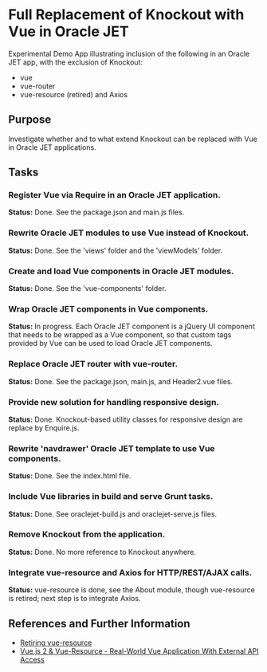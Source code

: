 # Full Replacement of Knockout with Vue in Oracle JET

Experimental Demo App illustrating inclusion of 
the following in an Oracle JET app, with the exclusion
of Knockout:

   * vue
   * vue-router
   * vue-resource (retired) and Axios

## Purpose 

Investigate whether and to what extend Knockout can
be replaced with Vue in Oracle JET applications.

## Tasks

### Register Vue via Require in an Oracle JET application.

 **Status:** Done. See the package.json and main.js files.

### Rewrite Oracle JET modules to use Vue instead of Knockout.

 **Status:** Done. See the 'views' folder and the 'viewModels' folder.

### Create and load Vue components in Oracle JET modules.

 **Status:** Done. See the 'vue-components' folder.

### Wrap Oracle JET components in Vue components.

 **Status:** In progress. Each Oracle JET component is a jQuery UI component
 that needs to be wrapped as a Vue component, so that custom tags
 provided by Vue can be used to load Oracle JET components.

### Replace Oracle JET router with vue-router.

 **Status:** Done. See the package.json, main.js, and Header2.vue files.

### Provide new solution for handling responsive design.

 **Status:** Done. Knockout-based utility classes for responsive design
 are replace by Enquire.js.

### Rewrite 'navdrawer' Oracle JET template to use Vue components.

 **Status:** Done. See the index.html file.

### Include Vue libraries in build and serve Grunt tasks.

 **Status:** Done. See oraclejet-build.js and oraclejet-serve.js files.

### Remove Knockout from the application.

 **Status:** Done. No more reference to Knockout anywhere.

### Integrate vue-resource and Axios for HTTP/REST/AJAX calls.

 **Status:** vue-resource is done, see the About module, though vue-resource
 is retired; next step is to integrate Axios.

## References and Further Information

   * [Retiring vue-resource](https://medium.com/the-vue-point/retiring-vue-resource-871a82880af4)
   * [Vue.js 2 & Vue-Resource - Real-World Vue Application With External API Access](https://medium.com/codingthesmartway-com-blog/vue-js-2-vue-resource-real-world-vue-application-with-external-api-access-c3de83f25c00)

